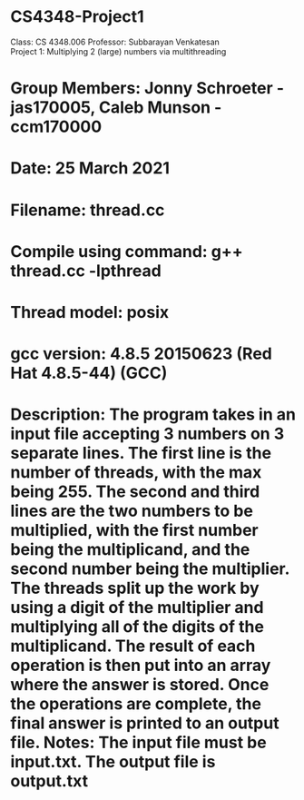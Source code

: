 # CS4348-Project1
 Class: CS 4348.006 Professor: Subbarayan Venkatesan  
 Project 1: Multiplying 2 (large) numbers via multithreading 
# Group Members: Jonny Schroeter - jas170005, Caleb Munson - ccm170000 
# Date: 25 March 2021 
#
# Filename: thread.cc 
# Compile using command: g++ thread.cc -lpthread  

# Thread model: posix 
# gcc version: 4.8.5 20150623 (Red Hat 4.8.5-44) (GCC) 

# Description: The program takes in an input file accepting 3 numbers on 3 separate lines. The first line is the number of threads, with the max being 255. The second and third lines are the two numbers to be multiplied, with the first number being the multiplicand, and the second number being the multiplier. The threads split up the work by using a digit of the multiplier and multiplying all of the digits of the multiplicand. The result of each operation is then put into an array where the answer is stored. Once the operations are complete, the final answer is printed to an output file.  Notes: The input file must be input.txt. The output file is output.txt
